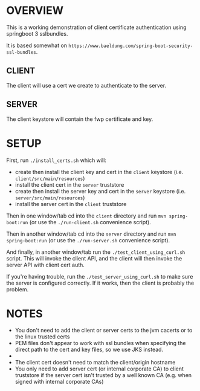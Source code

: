 
# OVERVIEW

This is a working demonstration of client certificate authentication using springboot 3 sslbundles.

It is based somewhat on `https://www.baeldung.com/spring-boot-security-ssl-bundles`.

## CLIENT

The client will use a cert we create to authenticate to the server.

## SERVER

The client keystore will contain the fwp certificate and key.

# SETUP

First, run `./install_certs.sh` which will:
- create then install the client key and cert in the `client` keystore (i.e. `client/src/main/resources`)
- install the client cert in the `server` truststore
- create then install the server key and cert in the `server` keystore (i.e. `server/src/main/resources`)
- install the server cert in the `client` truststore

Then in one window/tab cd into the `client` directory and run `mvn spring-boot:run` (or use the `./run-client.sh` convenience script).

Then in another window/tab cd into the `server` directory and run `mvn spring-boot:run` (or use the `./run-server.sh` convenience script).

And finally, in another window/tab run the `./test_client_using_curl.sh` script. This will invoke the client API, and the client will then invoke the server API with client cert auth.

If you're having trouble, run the `./test_server_using_curl.sh` to make sure the server is configured correctly. If it works, then the client is probably the problem.

# NOTES

- You don't need to add the client or server certs to the jvm cacerts or to the linux trusted certs
- PEM files don't appear to work with ssl bundles when specifying the direct path to the cert and key files, so we use JKS instead.
- 
- The client cert doesn't need to match the client/origin hostname
- You only need to add server cert (or internal corporate CA) to client truststore if the server cert isn't trusted by a well known CA (e.g. when signed with internal corporate CAs)
